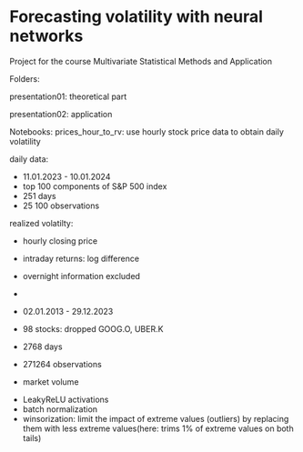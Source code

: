# Forecasting volatility with neural networks

Project for the course Multivariate Statistical Methods and Application

Folders:

presentation01: theoretical part

presentation02: application


Notebooks:
prices_hour_to_rv: use hourly stock price data to obtain daily volatility



daily data:
- 11.01.2023 - 10.01.2024
- top 100 components of S&P 500 index
- 251 days
- 25 100 observations

realized volatilty:
- hourly closing price
- intraday returns: log difference
- overnight information excluded
- 



- 02.01.2013 - 29.12.2023
- 98 stocks: dropped GOOG.O, UBER.K
- 2768 days
- 271264 observations
+ market volume

- LeakyReLU activations
- batch normalization
- winsorization: limit the impact of extreme values (outliers) by replacing them with less     extreme values(here: trims 1% of extreme values on both tails)

